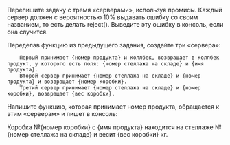 Перепишите задачу с тремя «серверами», используя промисы. Каждый сервер должен с вероятностью 10% выдавать ошибку со своим названием, то есть делать reject(). Выведите эту ошибку в консоль, если она случится.

Переделав функцию из предыдущего задания, создайте три «сервера»:

        Первый принимает {номер продукта} и коллбек, возвращает в коллбек продукт, у которого есть поля: {номер стеллажа на складе} и {имя продукта}.
        Второй сервер принимает {номер стеллажа на складе} и {номер продукта} и возвращает {номер коробки}.
        Третий сервер принимает {номер стеллажа на складе} и {номер коробки}, возвращает {вес коробки}.

Напишите функцию, которая принимает номер продукта, обращается к этим «серверам» и пишет в консоль:

Коробка №{номер коробки} c {имя продукта} находится на стеллаже №{номер стеллажа на складе} и весит {вес коробки} кг.

